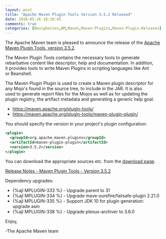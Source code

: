 ```yaml
---
layout: post
title: "Apache Maven Plugin Tools Version 3.5.2 Released"
date: 2018-05-26 18:16:45
comments: true
categories: [Neuigkeiten,BM,Maven,Maven-Plugins,Maven-Plugin-Releases]
---
```

The Apache Maven team is pleased to announce the release of the 
[Apache Maven Plugin Tools, version 3.5.2](http://maven.apache.org/plugin-tools/).

The Maven Plugin Tools contains the necessary tools to generate  
rebarbative content like descriptor, help and documentation. In addition,  
it provides tools to write Maven Plugins in scripting languages like Ant  
or Beanshell.

The Maven Plugin Plugin is used to create a Maven plugin descriptor for  
any Mojo's found in the source tree, to include in the JAR. It is also  
used to generate report files for the Mojos as well as for updating the  
plugin registry, the artifact metadata and generating a generic help goal.

 * https://maven.apache.org/plugin-tools/
 * https://maven.apache.org/plugin-tools/maven-plugin-plugin/

You should specify the version in your project's plugin configuration:

``` xml
<plugin>
  <groupId>org.apache.maven.plugins</groupId>
  <artifactId>maven-plugin-plugin</artifactId>
  <version>3.5.2</version>
</plugin>
```
You can download the appropriate sources etc. from the [download page](https://maven.apache.org/plugins-tools/download.cgi).

<!-- more -->

[Release Notes - Maven Plugin Tools - Version 3.5.2](https://issues.apache.org/jira/secure/ReleaseNote.jspa?projectId=12317820&version=12342545&styleName=Text)

Dependency upgrades:

 * {%ajl MPLUGIN-333 %} - Upgrade parent to 31
 * {%ajl MPLUGIN-334 %} - Upgrade mave-surefire/failsafe-plugin 2.21.0
 * {%ajl MPLUGIN-335 %} - Support JDK 10 for plugin generation: upgrade asm
 * {%ajl MPLUGIN-338 %} - Upgrade plexus-archiver to 3.6.0

Enjoy,

-The Apache Maven team

